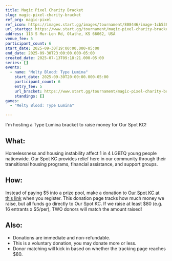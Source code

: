 ```yaml
---
title: Magic Pixel Charity Bracket
slug: magic-pixel-charity-bracket
ref_org: magic-pixel
ref_icon: https://images.start.gg/images/tournament/808446/image-1cb538c7630cd83b0c03425694f23768.png
url_startgg: https://www.start.gg/tournament/magic-pixel-charity-bracket
address: 113 S Mur-Len Rd, Olathe, KS 66062, USA
venue_fee: 5
participant_count: 6
start_date: 2025-09-30T19:00:00.000-05:00
end_date: 2025-09-30T23:00:00.000-05:00
created_date: 2025-07-13T09:18:21.000-05:00
series: []
events:
  - name: "Melty Blood: Type Lumina"
    start_date: 2025-09-30T20:00:00.000-05:00
    participant_count: 6
    entry_fee: 5
    url_bracket: https://www.start.gg/tournament/magic-pixel-charity-bracket/events/melty-blood-type-lumina/brackets/2022243/2961487
    standings: []
games:
  - "Melty Blood: Type Lumina"

---
```


I'm hosting a Type Lumina bracket to raise money for Our Spot KC!

## What:
Homelessness and housing instability affect 1 in 4 LGBTQ young people nationwide. Our Spot KC provides relief here in our community through their transitional housing programs, financial assistance, and support groups.

## How:
Instead of paying $5 into a prize pool, make a donation to [Our Spot KC at this link](https://secure.givelively.org/donate/our-spot-kc/justin-stout-1) when you register. This donation page tracks how much money we raise, but all funds go directly to Our Spot KC. If we raise at least $80 (e.g. 16 entrants x $5/per), TWO donors will match the amount raised!

## Also:
- Donations are immediate and non-refundable.
- This is a voluntary donation, you may donate more or less.
- Donor matching will kick in based on whether the tracking page reaches $80.
  